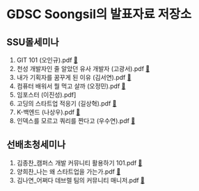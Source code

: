# GDSC Soongsil의 발표자료 저장소

## SSU몰세미나
1. GIT 101 (오인규).pdf [:memo:](https://github.com/gdsc-ssu/ppt-store/raw/main/ssu%EB%AA%B0%EC%84%B8%EB%AF%B8%EB%82%98/1.%20GIT%20101%20(%EC%98%A4%EC%9D%B8%EA%B7%9C).pdf)
2. 천성 개발자인 줄 알았던 유사 개발자 (고광서).pdf [:memo:](https://github.com/gdsc-ssu/ppt-store/raw/main/ssu%EB%AA%B0%EC%84%B8%EB%AF%B8%EB%82%98/2.%20%EC%B2%9C%EC%84%B1%20%EA%B0%9C%EB%B0%9C%EC%9E%90%EC%9D%B8%20%EC%A4%84%20%EC%95%8C%EC%95%98%EB%8D%98%20%EC%9C%A0%EC%82%AC%20%EA%B0%9C%EB%B0%9C%EC%9E%90%20(%EA%B3%A0%EA%B4%91%EC%84%9C).pdf)
3. 내가 기획자를 꿈꾸게 된 이유 (김서연).pdf [:memo:](https://github.com/gdsc-ssu/ppt-store/raw/main/ssu%EB%AA%B0%EC%84%B8%EB%AF%B8%EB%82%98/3.%20%EB%82%B4%EA%B0%80%20%EA%B8%B0%ED%9A%8D%EC%9E%90%EB%A5%BC%20%EA%BF%88%EA%BE%B8%EA%B2%8C%20%EB%90%9C%20%EC%9D%B4%EC%9C%A0%20(%EA%B9%80%EC%84%9C%EC%97%B0).pdf)
4. 컴퓨터 배워서 뭘 먹고 살까 (오정민).pdf [:memo:](https://github.com/gdsc-ssu/ppt-store/raw/main/ssu%EB%AA%B0%EC%84%B8%EB%AF%B8%EB%82%98/4.%20%EC%BB%B4%ED%93%A8%ED%84%B0%20%EB%B0%B0%EC%9B%8C%EC%84%9C%20%EB%AD%98%20%EB%A8%B9%EA%B3%A0%20%EC%82%B4%EA%B9%8C%20(%EC%98%A4%EC%A0%95%EB%AF%BC).pdf)
5. 임포스터 (이진성).pdf]
6. 고딩의 스타트업 적응기 (길상혁).pdf [:memo:](https://github.com/gdsc-ssu/ppt-store/raw/main/ssu%EB%AA%B0%EC%84%B8%EB%AF%B8%EB%82%98/6.%20%EA%B3%A0%EB%94%A9%EC%9D%98%20%EC%8A%A4%ED%83%80%ED%8A%B8%EC%97%85%20%EC%A0%81%EC%9D%91%EA%B8%B0%20(%EA%B8%B8%EC%83%81%ED%98%81).pdf)
7. K-백엔드 (나상우).pdf [:memo:](https://github.com/gdsc-ssu/ppt-store/raw/main/ssu%EB%AA%B0%EC%84%B8%EB%AF%B8%EB%82%98/7.%20K-%EB%B0%B1%EC%97%94%EB%93%9C%20(%EB%82%98%EC%83%81%EC%9A%B0).pdf)
8. 인덱스를 모르고 쿼리를 짠다고 (우수연).pdf [:memo:](https://github.com/gdsc-ssu/ppt-store/raw/main/ssu%EB%AA%B0%EC%84%B8%EB%AF%B8%EB%82%98/8.%20%EC%9D%B8%EB%8D%B1%EC%8A%A4%EB%A5%BC%20%EB%AA%A8%EB%A5%B4%EA%B3%A0%20%EC%BF%BC%EB%A6%AC%EB%A5%BC%20%EC%A7%A0%EB%8B%A4%EA%B3%A0%20(%EC%9A%B0%EC%88%98%EC%97%B0).pdf)

## 선배초청세미나
1. 김종찬_캠퍼스 개발 커뮤니티 활용하기 101.pdf [:memo:](https://github.com/gdsc-ssu/ppt-store/raw/main/%EC%84%A0%EB%B0%B0%EC%B4%88%EC%B2%AD%EC%84%B8%EB%AF%B8%EB%82%98/1.%20%EA%B9%80%EC%A2%85%EC%B0%AC_%EC%BA%A0%ED%8D%BC%EC%8A%A4%20%EA%B0%9C%EB%B0%9C%20%EC%BB%A4%EB%AE%A4%EB%8B%88%ED%8B%B0%20%ED%99%9C%EC%9A%A9%ED%95%98%EA%B8%B0%20101.pdf)
2. 양희찬_나는 왜 스타트업을 가는가.pdf [:memo:](https://github.com/gdsc-ssu/ppt-store/raw/main/%EC%84%A0%EB%B0%B0%EC%B4%88%EC%B2%AD%EC%84%B8%EB%AF%B8%EB%82%98/2.%20%EC%96%91%ED%9D%AC%EC%B0%AC_%EB%82%98%EB%8A%94%20%EC%99%9C%20%EC%8A%A4%ED%83%80%ED%8A%B8%EC%97%85%EC%9D%84%20%EA%B0%80%EB%8A%94%EA%B0%80.pdf)
3. 김나연_어쩌다 데브렐 팀의 커뮤니티 매니저.pdf [:memo:](https://github.com/gdsc-ssu/ppt-store/raw/main/%EC%84%A0%EB%B0%B0%EC%B4%88%EC%B2%AD%EC%84%B8%EB%AF%B8%EB%82%98/3.%20%EA%B9%80%EB%82%98%EC%97%B0_%EC%96%B4%EC%A9%8C%EB%8B%A4%20%EB%8D%B0%EB%B8%8C%EB%A0%90%20%ED%8C%80%EC%9D%98%20%EC%BB%A4%EB%AE%A4%EB%8B%88%ED%8B%B0%20%EB%A7%A4%EB%8B%88%EC%A0%80.pdf)
